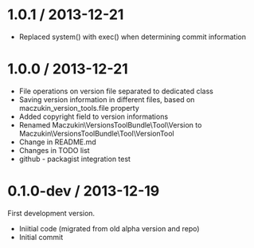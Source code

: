 
1.0.1 / 2013-12-21
==================

 * Replaced system() with exec() when determining commit information

1.0.0 / 2013-12-21
==================

 * File operations on version file separated to dedicated class
 * Saving version information in different files, based on maczukin_version_tools.file property
 * Added copyright field to version informations
 * Renamed Maczukin\VersionsToolBundle\Tool\Version to Maczukin\VersionsToolBundle\Tool\VersionTool
 * Change in README.md
 * Changes in TODO list
 * github - packagist integration test

0.1.0-dev / 2013-12-19
======================

First development version.

* Iniitial code (migrated from old alpha version and repo)
* Initial commit
